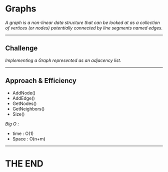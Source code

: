 # Graphs 

*A graph is a non-linear data structure that can be looked at as a collection of vertices (or nodes) potentially connected by line segments named edges.*

---

## Challenge 

*Implementing a Graph represented as an adjacency list.*

---

## Approach & Efficiency
 
- AddNode()
- AddEdge()
- GetNodes()
- GetNeighbors()
- Size()


*Big O :*

-  time : O(1)
- Space : O(n+m)

---

# THE END 